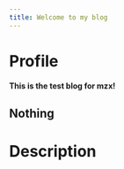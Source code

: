 ```yaml
---
title: Welcome to my blog
---
```


# Profile
**This is the test blog for mzx!**
## Nothing
# Description

